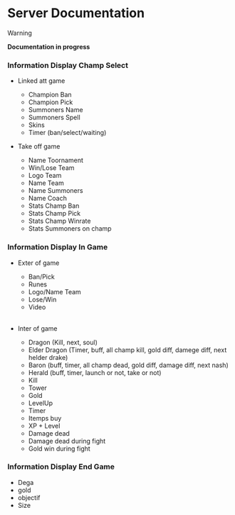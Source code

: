 # **Server** Documentation

> [!WARNING] 
> **Documentation in progress** 


### Information Display Champ Select

- Linked att game
	- Champion Ban
	- Champion Pick
	- Summoners Name
	- Summoners Spell
	- Skins
	- Timer (ban/select/waiting)
 	
- Take off game
  - Name Toornament
  - Win/Lose Team
  - Logo Team
  - Name Team
  - Name Summoners
  - Name Coach
  - Stats Champ Ban
  - Stats Champ Pick
  - Stats Champ Winrate
  - Stats Summoners on champ
 
### Information Display In Game
- Exter of game
  - Ban/Pick
  - Runes
  - Logo/Name Team
  - Lose/Win
  - Video
<br><br>

- Inter of game
  - Dragon (Kill, next, soul)
  - Elder Dragon (Timer, buff, all champ kill, gold diff, damege diff, next helder drake)
  - Baron (buff, timer, all champ dead, gold diff, damage diff, next nash)
  - Herald (buff, timer, launch or not, take or not)
  - Kill
  - Tower
  - Gold
  - LevelUp
  - Timer
  - Itemps buy
  - XP + Level
  - Damage dead
  - Damage dead during fight
  - Gold win during fight

### Information Display End Game
- Dega
- gold
- objectif
- Size